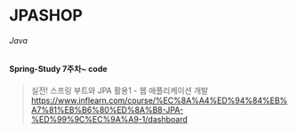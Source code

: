 # JPASHOP
###### Java

#### Spring-Study 7주차~ code 

> 실전! 스프링 부트와 JPA 활용1 - 웹 애플리케이션 개발 <br>
https://www.inflearn.com/course/%EC%8A%A4%ED%94%84%EB%A7%81%EB%B6%80%ED%8A%B8-JPA-%ED%99%9C%EC%9A%A9-1/dashboard
